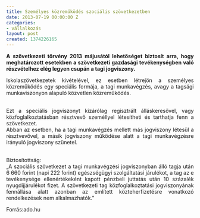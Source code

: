 ```yaml
---
title: Személyes közreműködés szociális szövetkezetben
date: 2013-07-19 00:00:00 Z
categories:
- vállalkozás
layout: post
created: 1374226165
---
```


<p style="text-align: justify;"><strong>A szövetkezeti törvény 2013 májusától lehetőséget biztosít arra, hogy meghatározott esetekben a szövetkezeti gazdasági tevékenységben való részvételhez elég legyen csupán a tagi jogviszony.</strong></p><p style="text-align: justify;">Iskolaszövetkezetek kivételével, ez esetben létrejön a személyes közreműködés egy speciális formája, a tagi munkavégzés, avagy a tagsági munkaviszonyon alapuló közvetlen közreműködés.</p><p style="text-align: justify;"><br>Ezt a speciális jogviszonyt kizárólag regisztrált álláskeresővel, vagy közfoglalkoztatásban résztvevő személlyel létesítheti és tarthatja fenn a szövetkezet.<br>Abban az esetben, ha a tagi munkavégzés mellett más jogviszony létesül a résztvevővel, a másik jogviszony működése alatt a tagi munkavégzésre irányuló jogviszony szünetel.</p><p style="text-align: justify;"><br>Biztosítottság:<br>„A szociális szövetkezet a tagi munkavégzési jogviszonyban álló tagja után 6 660 forint (napi 222 forint) egészségügyi szolgáltatási járulékot, a tag az e tevékenysége ellenértékeként kapott pénzbeli juttatás után 10 százalék nyugdíjjárulékot fizet. A szövetkezeti tag közfoglalkoztatási jogviszonyának fennállása alatt azonban az említett közteherfizetésre vonatkozó rendelkezések nem alkalmazhatók.”</p><p style="text-align: justify;">Forrás:ado.hu</p>
